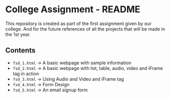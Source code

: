 # College Assignment - README

This repository is created as part of the first assignment given by our college. And for the future references of all the projects that will be made in the 1st year.

## Contents
- `fsd_1.html` → A basic webpage with sample information
- `fsd_2.html` → A basic webpage with list, table, audio, video and iFrame tag in action
- `fsd_3.html` → Using Audio and Video and iFrame tag
- `fsd_4.html` → Form Design
- `fsd_5.html` → An email signup form
